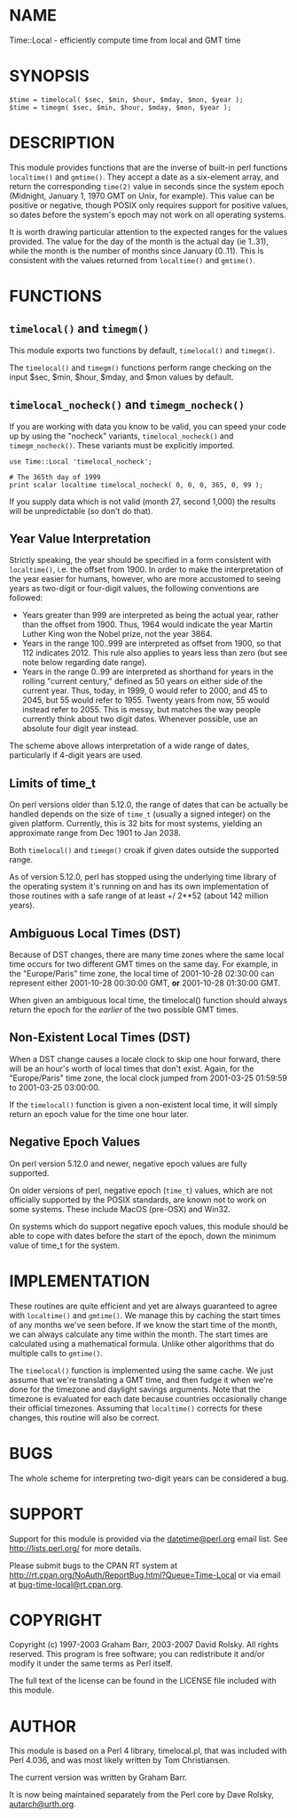 # NAME

Time::Local - efficiently compute time from local and GMT time

# SYNOPSIS

    $time = timelocal( $sec, $min, $hour, $mday, $mon, $year );
    $time = timegm( $sec, $min, $hour, $mday, $mon, $year );

# DESCRIPTION

This module provides functions that are the inverse of built-in perl
functions `localtime()` and `gmtime()`. They accept a date as a
six-element array, and return the corresponding `time(2)` value in
seconds since the system epoch (Midnight, January 1, 1970 GMT on Unix,
for example). This value can be positive or negative, though POSIX
only requires support for positive values, so dates before the
system's epoch may not work on all operating systems.

It is worth drawing particular attention to the expected ranges for
the values provided. The value for the day of the month is the actual
day (ie 1..31), while the month is the number of months since January
(0..11). This is consistent with the values returned from
`localtime()` and `gmtime()`.

# FUNCTIONS

## `timelocal()` and `timegm()`

This module exports two functions by default, `timelocal()` and
`timegm()`.

The `timelocal()` and `timegm()` functions perform range checking on
the input $sec, $min, $hour, $mday, and $mon values by default.

## `timelocal_nocheck()` and `timegm_nocheck()`

If you are working with data you know to be valid, you can speed your
code up by using the "nocheck" variants, `timelocal_nocheck()` and
`timegm_nocheck()`. These variants must be explicitly imported.

    use Time::Local 'timelocal_nocheck';

    # The 365th day of 1999
    print scalar localtime timelocal_nocheck( 0, 0, 0, 365, 0, 99 );

If you supply data which is not valid (month 27, second 1,000) the
results will be unpredictable (so don't do that).

## Year Value Interpretation

Strictly speaking, the year should be specified in a form consistent
with `localtime()`, i.e. the offset from 1900. In order to make the
interpretation of the year easier for humans, however, who are more
accustomed to seeing years as two-digit or four-digit values, the
following conventions are followed:

- Years greater than 999 are interpreted as being the actual year,
rather than the offset from 1900. Thus, 1964 would indicate the year
Martin Luther King won the Nobel prize, not the year 3864.
- Years in the range 100..999 are interpreted as offset from 1900, so
that 112 indicates 2012. This rule also applies to years less than
zero (but see note below regarding date range).
- Years in the range 0..99 are interpreted as shorthand for years in the
rolling "current century," defined as 50 years on either side of the
current year. Thus, today, in 1999, 0 would refer to 2000, and 45 to
2045, but 55 would refer to 1955. Twenty years from now, 55 would
instead refer to 2055. This is messy, but matches the way people
currently think about two digit dates. Whenever possible, use an
absolute four digit year instead.

The scheme above allows interpretation of a wide range of dates,
particularly if 4-digit years are used.

## Limits of time\_t

On perl versions older than 5.12.0, the range of dates that can be
actually be handled depends on the size of `time_t` (usually a signed
integer) on the given platform. Currently, this is 32 bits for most
systems, yielding an approximate range from Dec 1901 to Jan 2038.

Both `timelocal()` and `timegm()` croak if given dates outside the
supported range.

As of version 5.12.0, perl has stopped using the underlying time
library of the operating system it's running on and has its own
implementation of those routines with a safe range of at least
\+/ 2\*\*52 (about 142 million years).

## Ambiguous Local Times (DST)

Because of DST changes, there are many time zones where the same local
time occurs for two different GMT times on the same day. For example,
in the "Europe/Paris" time zone, the local time of 2001-10-28 02:30:00
can represent either 2001-10-28 00:30:00 GMT, **or** 2001-10-28
01:30:00 GMT.

When given an ambiguous local time, the timelocal() function should
always return the epoch for the _earlier_ of the two possible GMT
times.

## Non-Existent Local Times (DST)

When a DST change causes a locale clock to skip one hour forward,
there will be an hour's worth of local times that don't exist. Again,
for the "Europe/Paris" time zone, the local clock jumped from
2001-03-25 01:59:59 to 2001-03-25 03:00:00.

If the `timelocal()` function is given a non-existent local time, it
will simply return an epoch value for the time one hour later.

## Negative Epoch Values

On perl version 5.12.0 and newer, negative epoch values are fully
supported.

On older versions of perl, negative epoch (`time_t`) values, which
are not officially supported by the POSIX standards, are known not to
work on some systems. These include MacOS (pre-OSX) and Win32.

On systems which do support negative epoch values, this module should
be able to cope with dates before the start of the epoch, down the
minimum value of time\_t for the system.

# IMPLEMENTATION

These routines are quite efficient and yet are always guaranteed to
agree with `localtime()` and `gmtime()`. We manage this by caching
the start times of any months we've seen before. If we know the start
time of the month, we can always calculate any time within the month.
The start times are calculated using a mathematical formula. Unlike
other algorithms that do multiple calls to `gmtime()`.

The `timelocal()` function is implemented using the same cache. We
just assume that we're translating a GMT time, and then fudge it when
we're done for the timezone and daylight savings arguments. Note that
the timezone is evaluated for each date because countries occasionally
change their official timezones. Assuming that `localtime()` corrects
for these changes, this routine will also be correct.

# BUGS

The whole scheme for interpreting two-digit years can be considered a
bug.

# SUPPORT

Support for this module is provided via the datetime@perl.org email
list. See http://lists.perl.org/ for more details.

Please submit bugs to the CPAN RT system at
http://rt.cpan.org/NoAuth/ReportBug.html?Queue=Time-Local or via email
at bug-time-local@rt.cpan.org.

# COPYRIGHT

Copyright (c) 1997-2003 Graham Barr, 2003-2007 David Rolsky.  All
rights reserved.  This program is free software; you can redistribute
it and/or modify it under the same terms as Perl itself.

The full text of the license can be found in the LICENSE file included
with this module.

# AUTHOR

This module is based on a Perl 4 library, timelocal.pl, that was
included with Perl 4.036, and was most likely written by Tom
Christiansen.

The current version was written by Graham Barr.

It is now being maintained separately from the Perl core by Dave
Rolsky, <autarch@urth.org>.
